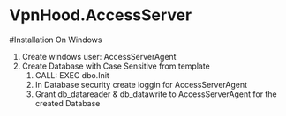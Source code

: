 # VpnHood.AccessServer

#Installation On Windows
1. Create windows user: AccessServerAgent
1. Create Database with Case Sensitive from template
   1. CALL: EXEC dbo.Init
   1. In Database security create loggin for AccessServerAgent
   1. Grant db_datareader & db_datawrite to AccessServerAgent for the created Database
